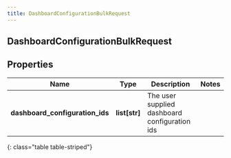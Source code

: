 ```yaml
---
title: DashboardConfigurationBulkRequest
---
```

## DashboardConfigurationBulkRequest

## Properties

|Name | Type | Description | Notes|
|------------ | ------------- | ------------- | -------------|
| **dashboard_configuration_ids** | **list[str]** | The user supplied dashboard configuration ids | |
{: class="table table-striped"}


